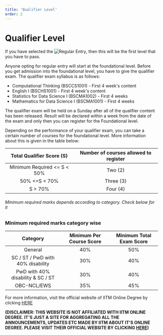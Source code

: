 ```yaml
---
title: 'Qualifier Level'
order: 2
---
```


# Qualifier Level

If you have selected the ![Regular Entry](./admission#regularentry), then this will be the first level that you have to pass.

Anyone opting for regular entry will start at the foundational level. Before you get admission into the foundational level, you have to give the qualifier exam. The qualifier exam syllabus is as follows:

- Computational Thinking (BSCCS1001) - First 4 week's content
- English I (BSCHS1001) - First 4 week's content
- Statistics for Data Science I (BSCMA1002) - First 4 weeks
- Mathematics for Data Science I (BSCMA1001) - First 4 weeks

The qualifier exam will be held on a Sunday after all of the qualifier content has been released. Result will be declared within a week from the date of the exam and only then you can register for the Foundational level.

Depending on the performance of your qualifier exam, you can take a certain number of courses for the foundational level. More information about this is given in the table below:

|   Total Qualifier Score (S)   | Number of courses allowed to register |
|  :-------------------------:  |      :-------------------------:      |
|  Minimum Required <= S < 50%  |               Two (2)                 |
|         50% <=S < 70%         |              Three (3)                |
|            S > 70%            |              Four (4)                 |

###### Minimum required marks depends according to category. Check below for it

### Minimum required marks category wise

|               Category              |        Minimum Per Course Score       |      Minimum Total Exam Score      |
|     :-------------------------:     |     :-------------------------:       |    :-------------------------:     |
|               General               |                 40%                   |                50%                 |
|  SC / ST / PwD with 40% disability  |                 30%                   |                40%                 |
|  PwD with 40% disability & SC / ST  |                 30%                   |                40%                 |
|             OBC-NCL/EWS             |                 35%                   |                45%                 |

For more information, visit the official website of IITM Online Degree by clicking [HERE](https://onlinedegree.iitm.ac.in/admissions.html#AD6)

**(DISCLAIMER: THIS WEBSITE IS NOT AFFILIATED WITH IITM ONLINE DEGREE. IT'S JUST A SITE FOR AGGREGATING ALL THE ANNOUNCEMENTS,
UPDATES ETC MADE BY IITM ABOUT IT'S ONLINE DEGREE. PLEASE VISIT THEIR OFFICIAL WEBSITE BY CLICKING [HERE](https://onlinedegree.iitm.ac.in/admissions.html#AD6))**